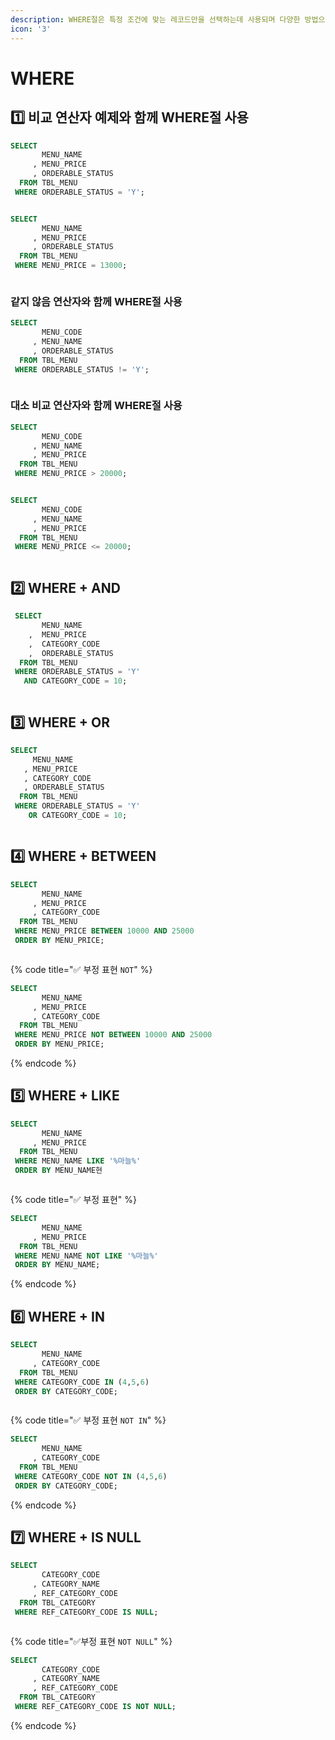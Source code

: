 ```yaml
---
description: WHERE절은 특정 조건에 맞는 레코드만을 선택하는데 사용되며 다양한 방법으로 조건을 설정할 수 있다.
icon: '3'
---
```


# WHERE

## 1️⃣ 비교 연산자 예제와 함께 WHERE절 사용

```sql
SELECT
       MENU_NAME
     , MENU_PRICE
     , ORDERABLE_STATUS
  FROM TBL_MENU
 WHERE ORDERABLE_STATUS = 'Y';
```

<figure><img src="../../.gitbook/assets/image (1) (1).png" alt=""><figcaption></figcaption></figure>

```sql
SELECT
       MENU_NAME
     , MENU_PRICE
     , ORDERABLE_STATUS
  FROM TBL_MENU
 WHERE MENU_PRICE = 13000;
```

<figure><img src="../../.gitbook/assets/image (2) (1).png" alt=""><figcaption></figcaption></figure>

### 같지 않음 연산자와 함께 WHERE절 사용

```sql
SELECT
       MENU_CODE
     , MENU_NAME
     , ORDERABLE_STATUS
  FROM TBL_MENU
 WHERE ORDERABLE_STATUS != 'Y';
```

<figure><img src="../../.gitbook/assets/image (3).png" alt=""><figcaption></figcaption></figure>

### 대소 비교 연산자와 함께 WHERE절 사용

```sql
SELECT
       MENU_CODE
     , MENU_NAME
     , MENU_PRICE
  FROM TBL_MENU
 WHERE MENU_PRICE > 20000;
```

<figure><img src="../../.gitbook/assets/image (4).png" alt=""><figcaption></figcaption></figure>

```sql
SELECT
       MENU_CODE
     , MENU_NAME
     , MENU_PRICE
  FROM TBL_MENU
 WHERE MENU_PRICE <= 20000;
```

<figure><img src="../../.gitbook/assets/image (5).png" alt=""><figcaption></figcaption></figure>

## 2️⃣ WHERE + AND&#x20;

```sql
 SELECT
       MENU_NAME
	,  MENU_PRICE
    ,  CATEGORY_CODE
    ,  ORDERABLE_STATUS
  FROM TBL_MENU
 WHERE ORDERABLE_STATUS = 'Y'
   AND CATEGORY_CODE = 10;
```

<figure><img src="../../.gitbook/assets/image (6).png" alt=""><figcaption></figcaption></figure>

## 3️⃣ WHERE + OR

```sql
SELECT
     MENU_NAME
   , MENU_PRICE
   , CATEGORY_CODE
   , ORDERABLE_STATUS
  FROM TBL_MENU
 WHERE ORDERABLE_STATUS = 'Y'
    OR CATEGORY_CODE = 10;
```

<figure><img src="../../.gitbook/assets/image (7).png" alt=""><figcaption></figcaption></figure>

## 4️⃣  WHERE + BETWEEN

```sql
SELECT 
       MENU_NAME
     , MENU_PRICE
     , CATEGORY_CODE
  FROM TBL_MENU
 WHERE MENU_PRICE BETWEEN 10000 AND 25000
 ORDER BY MENU_PRICE;
```

<figure><img src="../../.gitbook/assets/image (8).png" alt=""><figcaption></figcaption></figure>

{% code title="✅ 부정 표현 `NOT`" %}
```sql
SELECT 
       MENU_NAME
     , MENU_PRICE
     , CATEGORY_CODE
  FROM TBL_MENU
 WHERE MENU_PRICE NOT BETWEEN 10000 AND 25000
 ORDER BY MENU_PRICE;
```
{% endcode %}

## 5️⃣ WHERE + LIKE&#x20;

```sql
SELECT
       MENU_NAME
     , MENU_PRICE
  FROM TBL_MENU
 WHERE MENU_NAME LIKE '%마늘%'
 ORDER BY MENU_NAME현
```

<figure><img src="../../.gitbook/assets/image (9).png" alt=""><figcaption></figcaption></figure>

{% code title="✅ 부정 표현" %}
```sql
SELECT
       MENU_NAME
     , MENU_PRICE
  FROM TBL_MENU
 WHERE MENU_NAME NOT LIKE '%마늘%'
 ORDER BY MENU_NAME;
```
{% endcode %}

## 6️⃣ WHERE + IN

```sql
SELECT
       MENU_NAME
     , CATEGORY_CODE
  FROM TBL_MENU
 WHERE CATEGORY_CODE IN (4,5,6)
 ORDER BY CATEGORY_CODE;
```

<figure><img src="../../.gitbook/assets/image (10).png" alt=""><figcaption></figcaption></figure>

{% code title="✅ 부정 표현 `NOT IN`" %}
```sql
SELECT
       MENU_NAME
     , CATEGORY_CODE
  FROM TBL_MENU
 WHERE CATEGORY_CODE NOT IN (4,5,6)
 ORDER BY CATEGORY_CODE; 
```
{% endcode %}



## 7️⃣ WHERE + IS NULL

```sql
SELECT
       CATEGORY_CODE
     , CATEGORY_NAME
     , REF_CATEGORY_CODE
  FROM TBL_CATEGORY
 WHERE REF_CATEGORY_CODE IS NULL; 
```

<figure><img src="../../.gitbook/assets/image (11).png" alt=""><figcaption></figcaption></figure>

{% code title="✅부정 표현 `NOT NULL`" %}
```sql
SELECT
       CATEGORY_CODE
     , CATEGORY_NAME
     , REF_CATEGORY_CODE
  FROM TBL_CATEGORY
 WHERE REF_CATEGORY_CODE IS NOT NULL;  
```
{% endcode %}
